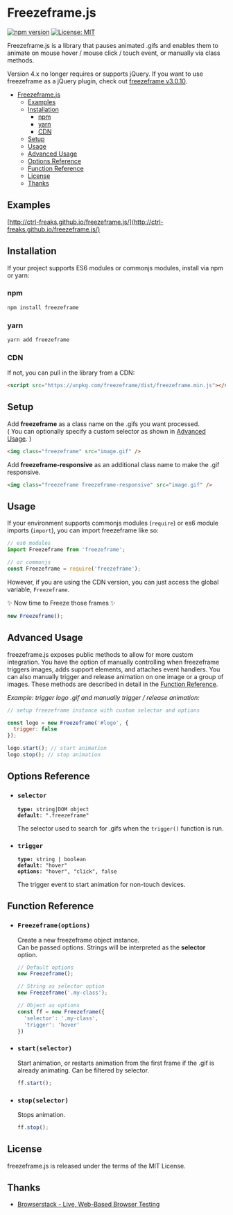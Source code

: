# Freezeframe.js

[![npm version](https://badge.fury.io/js/freezeframe.svg)](https://badge.fury.io/js/freezeframe)
[![License: MIT](https://img.shields.io/badge/License-MIT-blue.svg)](https://opensource.org/licenses/MIT)

Freezeframe.js is a library that pauses animated .gifs and enables them to
animate on mouse hover / mouse click / touch event, or manually via class methods.

Version 4.x no longer requires or supports jQuery. If you want to use freezeframe as a jQuery
plugin, check out [freezeframe v3.0.10](https://github.com/ctrl-freaks/freezeframe.js/tree/archived/3.0.10).

- [Freezeframe.js](#Freezeframejs)
  - [Examples](#Examples)
  - [Installation](#Installation)
    - [npm](#npm)
    - [yarn](#yarn)
    - [CDN](#CDN)
  - [Setup](#Setup)
  - [Usage](#Usage)
  - [Advanced Usage](#Advanced-Usage)
  - [Options Reference](#Options-Reference)
  - [Function Reference](#Function-Reference)
  - [License](#License)
  - [Thanks](#Thanks)

## Examples

[http://ctrl-freaks.github.io/freezeframe.js/](http://ctrl-freaks.github.io/freezeframe.js/)

## Installation

If your project supports ES6 modules or commonjs modules, install via npm or yarn:

### npm

```bash
npm install freezeframe
```

### yarn

```bash
yarn add freezeframe
```

### CDN

If not, you can pull in the library from a CDN:

```html
<script src="https://unpkg.com/freezeframe/dist/freezeframe.min.js"></script>
```

## Setup

Add **freezeframe** as a class name on the .gifs you want processed.  
( You can optionally specify a custom selector as shown in [Advanced Usage](#advanced_usage). )

```html
<img class="freezeframe" src="image.gif" />
```

Add **freezeframe-responsive** as an additional class name to make the .gif responsive.

```html
<img class="freezeframe freezeframe-responsive" src="image.gif" />
```

## Usage

If your environment supports commonjs modules (`require`) or es6 module imports (`import`), you can import freezeframe like so:

```js
// es6 modules
import Freezeframe from 'freezeframe';

// or commonjs
const Freezeframe = require('freezeframe');
```

However, if you are using the CDN version, you can just access the global variable, `Freezeframe`.

✨ Now time to Freeze those frames ✨

```js
new Freezeframe();
```

## Advanced Usage

freezeframe.js exposes public methods to allow for more custom integration. You 
have the option of manually controlling when freezeframe triggers images, adds 
support elements, and attaches event handlers. You can also manually trigger 
and release animation on one image or a group of images. These methods are 
described in detail in the [Function Reference](#function_reference).

*Example: trigger logo .gif and manually trigger / release animation:*

```js
// setup freezeframe instance with custom selector and options

const logo = new Freezeframe('#logo', {
  trigger: false
});

logo.start(); // start animation
logo.stop(); // stop animation
```

## Options Reference

<!-- Options can be passed to a freezeframe instance on creation in the form of an 
**object** or a **string**. Strings will be interpreted as the **selector** option.  

```javascript
// Options passed to jQuery plugin
$('.my_class').freezeframe({'animation_play_duration': 2500})

// String as selector option
var ff = new freezeframe('.my_class');

// Object as options
var ff = new freezeframe({
  'selector': '.my_class',
  'animation_play_duration': 3000,
  'non_touch_device_trigger_event': 'hover'
})
``` -->

- ### ```selector```

    <code><b>type:</b> string|DOM object</code>  
    <code><b>default</b>: ".freezeframe"</code>  

    The selector used to search for .gifs when the ```trigger()``` function is run.

<!-- * ### ```animation_play_duration```  

    <code><b>type:</b> integer</code>  
    <code><b>default</b>: 5000</code>  
    <code><b>options</b>: Infinity</code>  

    The number of milliseconds a .gif will animate for when triggered by click / 
    touch event.  
    Use ```Infinity``` to make the .gif play *forever.* -->

- ### ```trigger```  

    <code><b>type:</b> string | boolean</code>  
    <code><b>default</b>: "hover"</code>  
    <code><b>options</b>: "hover", "click", false</code>  

    The trigger event to start animation for non-touch devices.

## Function Reference

- ### ```Freezeframe(options)```  

    Create a new freezeframe object instance.  
    Can be passed options. Strings will be interpreted as the **selector** option.

  ```js
  // Default options
  new Freezeframe();

  // String as selector option
  new Freezeframe('.my-class');

  // Object as options
  const ff = new Freezeframe({
    'selector': '.my-class',
    'trigger': 'hover'
  })
  ```

<!-- * ### ```trigger(selector)```

    trigger images to be paused by freezeframe. If run without selector
    argument, selector in freezeframe options will be used. Can be run multiple
    times with different selector to group many images, unrelated by selector,
    in one freezeframe instance.

  ```js
  ff.trigger();               // use selector in freezeframe options
  ff.trigger('.my_class');    // use custom selector
  ``` -->

<!-- * ### ```setup()```

    Creates and inserts support elements. Can be filtered by selector.  

  ```js
  ff.setup();                 // all images in freezeframe instance
  ff.setup('.my_class');      // filter images by selector
  ```

    HTML image before:

  ```html
  <img class="freezeframe" src="my_image.gif" />
  ```  

  ...and after:

  ```html
  <div class="ff-container">
    <canvas class="ff-canvas ff-canvas-ready" width="400" height="250"></canvas>
    <img class="freezeframe ff-setup ff-image ff-image-ready" src="my_image.gif">
  </div>
  ``` -->

<!-- * ### ```attach(selector)```
  
    Attaches hover / click / touch events based on freezeframe options. Can be filtered by selector.

  ```js
  ff.attach();                // all images in freezeframe instance
  ff.attach('.my_class');     // filter images by selector
  ``` -->

- ### ```start(selector)```

    Start animation, or restarts animation from the first frame if
    the .gif is already animating. Can be filtered by selector.

  ```js
  ff.start();
  ```

- ### ```stop(selector)```

    Stops animation.

  ```js
  ff.stop();
  ```

## License

freezeframe.js is released under the terms of the MIT License.

## Thanks

- [Browserstack - Live, Web-Based Browser Testing](https://www.browserstack.com/)
